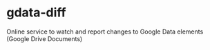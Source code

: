 gdata-diff
==========

Online service to watch and report changes to Google Data elements (Google Drive Documents)
